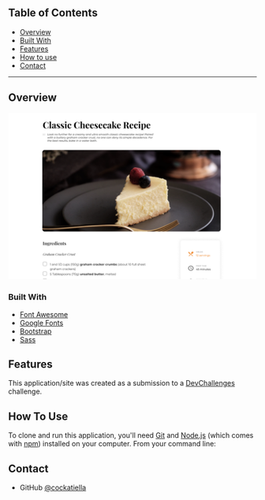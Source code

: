 



## Table of Contents

- [Overview](#overview)
- [Built With](#built-with)
- [Features](#features)
- [How to use](#how-to-use)
- [Contact](#contact)


---

## Overview

![screenshot]( ./picture-preview.png)


### Built With



- [Font Awesome](https://fontawesome.com/)
- [Google Fonts](https://fonts.google.com/)
- [Bootstrap](https://getbootstrap.com/)
- [Sass](https://sass-lang.com/)

## Features


This application/site was created as a submission to a [DevChallenges](https://devchallenges.io/challenges) challenge. 


## How To Use

To clone and run this application, you'll need [Git](https://git-scm.com) and [Node.js](https://nodejs.org/en/download/) (which comes with [npm](http://npmjs.com)) installed on your computer. From your command line:


## Contact

- GitHub [@cockatiella](https://github.com/cockatiella)


